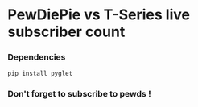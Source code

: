 # PewDiePie vs T-Series live subscriber count

### Dependencies
`pip install pyglet`


### Don't forget to subscribe to pewds !
